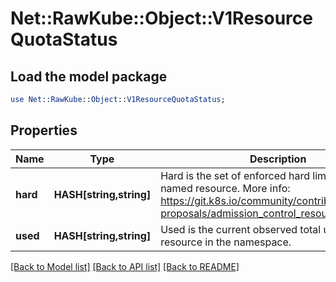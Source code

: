 # Net::RawKube::Object::V1ResourceQuotaStatus

## Load the model package
```perl
use Net::RawKube::Object::V1ResourceQuotaStatus;
```

## Properties
Name | Type | Description | Notes
------------ | ------------- | ------------- | -------------
**hard** | **HASH[string,string]** | Hard is the set of enforced hard limits for each named resource. More info: https://git.k8s.io/community/contributors/design-proposals/admission_control_resource_quota.md | [optional] 
**used** | **HASH[string,string]** | Used is the current observed total usage of the resource in the namespace. | [optional] 

[[Back to Model list]](../README.md#documentation-for-models) [[Back to API list]](../README.md#documentation-for-api-endpoints) [[Back to README]](../README.md)


